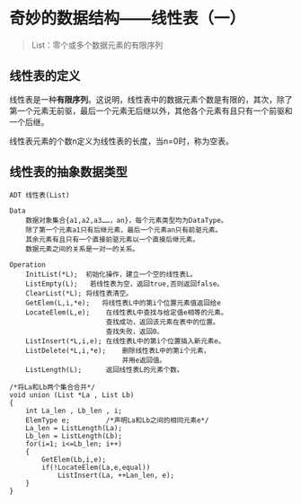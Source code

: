 # 奇妙的数据结构——线性表（一）

> List：零个或多个数据元素的有限序列

## 线性表的定义

线性表是一种**有限序列**。这说明，线性表中的数据元素个数是有限的，其次，除了第一个元素无前驱，最后一个元素无后继以外，其他各个元素有且只有一个前驱和一个后继。

线性表元素的个数n定义为线性表的长度，当n=0时，称为空表。
<!--more-->
## 线性表的抽象数据类型

    ADT 线性表(List)

    Data
        数据对象集合{a1,a2,a3……，an}，每个元素类型均为DataType。
        除了第一个元素a1只有后继元素，最后一个元素an只有前驱元素。
        其余元素有且只有一个直接前驱元素以一个直接后继元素。
        数据元素之间的关系是一对一的关系。

    Operation
        InitList(*L);  初始化操作，建立一个空的线性表L。
        ListEmpty(L);   若线性表为空，返回true,否则返回false。
        ClearList(*L); 将线性表清空。
        GetElem(L,i,*e);   将线性表L中的第i个位置元素值返回给e
        LocateElem(L,e);    在线性表L中查找与给定值e相等的元素。
                            查找成功，返回该元素在表中的位置。
                            查找失败，返回0。
        ListInsert(*L,i,e); 在线性表L中的第i个位置插入新元素e。
        ListDelete(*L,i,*e);    删除线性表L中的第i个元素，
                                并用e返回值。
        ListLength(L);      返回线性表L的元素个数。

```
/*将La和Lb两个集合合并*/
void union (List *La , List Lb)
{
    int La_len , Lb_len , i;
    ElemType e;         /*声明La和Lb之间的相同元素e*/
    La_len = ListLength(La);
    Lb_len = ListLength(Lb);
    for(i=1; i<=Lb_len; i++)
    {
        GetElem(Lb,i,e);
        if(!LocateElem(La,e,equal))
            ListInsert(La, ++Lan_len, e);
    }
}
```

